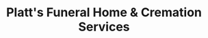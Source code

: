 ---
title: "Platt's Funeral Home & Cremation Services"
url: /evans/platts-funeral-home-und-cremation-services/
shop: Bestattungen
---